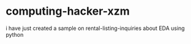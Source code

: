 # computing-hacker-xzm
i have just created a sample on rental-listing-inquiries about EDA using python
